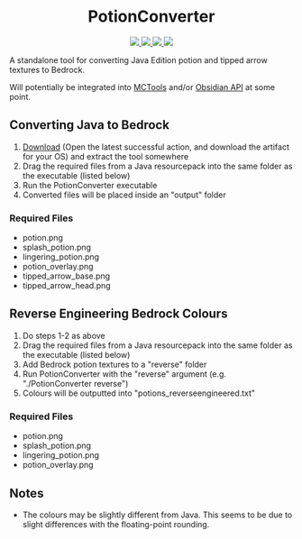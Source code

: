 <h1 align="center">
  PotionConverter
</h1>
<p align="center">
    <a href="https://github.com/mullak99/Panorama/tree/master" alt="PotionConverter">
        <img src="https://github.com/mullak99/PotionConverter/actions/workflows/dotnet-build.yml/badge.svg" />
    </a>
    <a href="https://github.com/mullak99/PotionConverter/issues" alt="PotionConverter Issues">
        <img src="https://img.shields.io/github/issues/mullak99/PotionConverter" />
    </a>
    <a href="https://github.com/mullak99/PotionConverter/pulls" alt="PotionConverter Pull Requests">
        <img src="https://img.shields.io/github/issues-pr/mullak99/PotionConverter" />
    </a>
    <a href="https://github.com/mullak99/PotionConverter/stargazers" alt="PotionConverter Stars">
        <img src="https://img.shields.io/github/stars/mullak99/PotionConverter" />
    </a>
</p>

A standalone tool for converting Java Edition potion and tipped arrow textures to Bedrock.

Will potentially be integrated into [MCTools](https://github.com/mullak99/MCTools) and/or [Obsidian API](https://github.com/mullak99s-Faithful/Obsidian) at some point.

## Converting Java to Bedrock
1) [Download](https://github.com/mullak99/PotionConverter/actions/workflows/dotnet-build.yml) (Open the latest successful action, and download the artifact for your OS) and extract the tool somewhere
2) Drag the required files from a Java resourcepack into the same folder as the executable (listed below)
3) Run the PotionConverter executable
4) Converted files will be placed inside an "output" folder

### Required Files
- potion.png
- splash_potion.png
- lingering_potion.png
- potion_overlay.png
- tipped_arrow_base.png
- tipped_arrow_head.png

## Reverse Engineering Bedrock Colours
1) Do steps 1-2 as above
2) Drag the required files from a Java resourcepack into the same folder as the executable (listed below)
3) Add Bedrock potion textures to a "reverse" folder
3) Run PotionConverter with the "reverse" argument (e.g. "./PotionConverter reverse")
4) Colours will be outputted into "potions_reverseengineered.txt"

### Required Files
- potion.png
- splash_potion.png
- lingering_potion.png
- potion_overlay.png

## Notes
- The colours may be slightly different from Java. This seems to be due to slight differences with the floating-point rounding.
